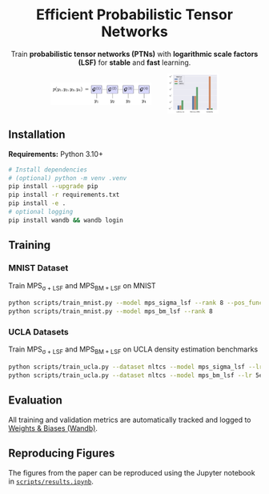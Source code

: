 <h1 align="center">Efficient Probabilistic Tensor Networks</h1>

<p align="center">
  Train <strong>probabilistic tensor networks (PTNs)</strong> with
  <strong>logarithmic scale factors (LSF)</strong> for
  <strong>stable</strong> and <strong>fast</strong> learning.
</p>


<div align="center" style="display:flex; justify-content:center; gap:32px; align-items:center;">
  <img src="images/mps-ptn.png"    alt="Model Overview" style="width:40%; height:auto; max-width:100%; display:block;">
  <img src="images/mps-profile.png"  alt="MPS Profile"   style="width:20%; height:auto; max-width:100%; display:block;">
</div>


## Installation

**Requirements:** Python 3.10+

```bash
# Install dependencies
# (optional) python -m venv .venv
pip install --upgrade pip
pip install -r requirements.txt
pip install -e .
# optional logging
pip install wandb && wandb login
```

## Training

### MNIST Dataset

Train $\mathrm{MPS}_\mathrm{\sigma+LSF}$ and $\mathrm{MPS}_\mathrm{BM+LSF}$ on MNIST
```bash
python scripts/train_mnist.py --model mps_sigma_lsf --rank 8 --pos_func exp
python scripts/train_mnist.py --model mps_bm_lsf --rank 8
```

### UCLA Datasets

Train $\mathrm{MPS}_\mathrm{\sigma+LSF}$ and $\mathrm{MPS}_\mathrm{BM+LSF}$ on UCLA density estimation benchmarks
```bash
python scripts/train_ucla.py --dataset nltcs --model mps_sigma_lsf --lr 5e-3  --rank 32 --pos_func abs
python scripts/train_ucla.py --dataset nltcs --model mps_bm_lsf --lr 5e-3  --rank 32
```

## Evaluation

All training and validation metrics are automatically tracked and logged to [Weights & Biases (Wandb)](https://wandb.ai/).


## Reproducing Figures
The figures from the paper can be reproduced using the Jupyter notebook in [`scripts/results.ipynb`](scripts/results.ipynb).
